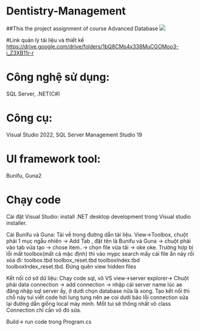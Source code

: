 # Dentistry-Management
##This the project assignment of course Advanced Database 
![](https://149501111.v2.pressablecdn.com/wp-content/uploads/2022/08/Dental-Clinic-Management-System.webp)

#Link quản lý tài liệu và thiết kế 
https://drive.google.com/drive/folders/1bQ8CMs4x338MuCGOMoo3-i_Z3XB11r-r

# Công nghệ sử dụng: 
SQL Server, .NET(C#)
# Công cụ: 
Visual Studio 2022, SQL Server Management Studio 19
# UI framework tool:
Bunifu, Guna2

# Chạy code
Cài đặt Visual Studio: install .NET desktop development trong Visual studio installer.

Cài Bunifu và Guna: Tải về trong đường dẫn tài liệu. 
View->Toolbox, chuột phải 1 mục ngẫu nhiên -> Add Tab , đặt tên là Bunifu và Guna -> chuột phải vào tab vừa tạo -> chose item..-> chọn file vừa tải -> oke oke.
Trường hợp bị lỗi mất toolbox(mất cả mặc định) thì vào mypc search mấy cái file ẩn này rồi xóa đi: toolbox.tbd toolbox_reset.tbd toolboxIndex.tbd toolboxIndex_reset.tbd. Đừng quên view hidden files

Kết nối cơ sở dữ liệu: Chạy code sql, vô VS view->server explorer-> Chuột phải data connection -> add connection -> nhập cái server name lúc ae đăng nhập sql server ấy, ở dưới chọn database nữa là xong. 
Tạo kết nối thì chỗ này tui viết code hơi lung tung nên ae coi dưới báo lỗi connection sửa lại đường dẫn giống local máy mình. Mốt tui sẽ thống nhất vô class Connection chỉ cần vô đó sửa.

Build-> run code trong Program.cs

